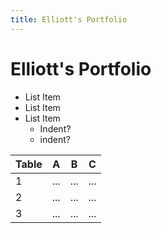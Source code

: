 ```yaml
---
title: Elliott's Portfolio
---
```

# Elliott's Portfolio
- List Item
- List Item
- List Item
  * Indent?
  * indent?

Table| A | B | C 
---|---|---|---
1 | ... | ... | ...
2 | ... | ... | ...
3 | ... | ... | ...

